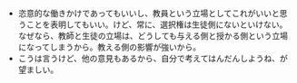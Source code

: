 - 恣意的な働きかけであってもいいし、教員という立場としてこれがいいと思うことを表明してもいい。けど、常に、選択権は生徒側にないといけない。なぜなら、教師と生徒の立場は、どうしても与える側と授かる側という立場になってしまうから。教える側の影響が強いから。
- こうは言うけど、他の意見もあるから、自分で考えてはんだんしようね、が望ましい。